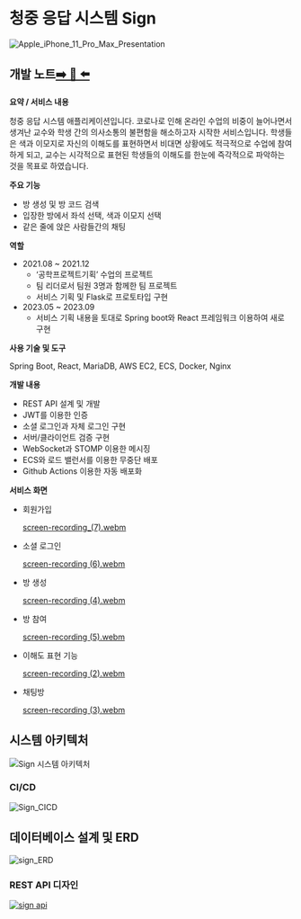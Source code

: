 # 청중 응답 시스템 Sign

![Apple_iPhone_11_Pro_Max_Presentation](https://github.com/otterlee9043/sign/assets/43086065/d5f2c32b-0438-4a98-89fd-e7f555921185)

## **개발 노트**[➡️ 📗 ⬅️]([https://www.notion.so/Codee-c82de59e16694e5ea1d444fa87b6a0a8?pvs=21](https://enormous-lime-c78.notion.site/Sign-f46fdfda5ef8493983e70ca025712d7d?pvs=4))

**요약 / 서비스 내용**

 청중 응답 시스템 애플리케이션입니다. 코로나로 인해 온라인 수업의 비중이 늘어나면서 생겨난 교수와 학생 간의 의사소통의 불편함을 해소하고자 시작한 서비스입니다. 학생들은 색과 이모지로 자신의 이해도를 표현하면서 비대면 상황에도 적극적으로 수업에 참여하게 되고, 교수는 시각적으로 표현된 학생들의 이해도를 한눈에 즉각적으로 파악하는 것을 목표로 하였습니다.

**주요 기능**

- 방 생성 및 방 코드 검색
- 입장한 방에서 좌석 선택, 색과 이모지 선택
- 같은 줄에 앉은 사람들간의 채팅

**역할**

- 2021.08 ~ 2021.12
    - ‘공학프로젝트기획’ 수업의 프로젝트
    - 팀 리더로서 팀원 3명과 함께한 팀 프로젝트
    - 서비스 기획 및 Flask로 프로토타입 구현
- 2023.05 ~ 2023.09
    - 서비스 기획 내용을 토대로 Spring boot와 React 프레임워크 이용하여 새로 구현

**사용 기술 및 도구**

Spring Boot, React, MariaDB, AWS EC2, ECS, Docker, Nginx

**개발 내용**

- REST API 설계 및 개발
- JWT를 이용한 인증
- 소셜 로그인과 자체 로그인 구현
- 서버/클라이언트 검증 구현
- WebSocket과 STOMP 이용한 메시징
- ECS와 로드 밸런서를 이용한 무중단 배포
- Github Actions 이용한 자동 배포화

**서비스 화면**

- 회원가입

    [screen-recording_(7).webm](https://github.com/otterlee9043/sign/assets/43086065/b1f2dd9d-efe0-4931-9236-49fa8facf20b)


- 소셜 로그인
    
    [screen-recording (6).webm](https://github.com/otterlee9043/sign/assets/43086065/2ccf44f4-caf2-4181-ae08-8f47721e07f8)
    

- 방 생성
    
    [screen-recording (4).webm](https://github.com/otterlee9043/sign/assets/43086065/5026572f-42ad-49d5-8630-70a70fea1e4d)
    

- 방 참여
    
    [screen-recording (5).webm](https://github.com/otterlee9043/sign/assets/43086065/8d5282ea-8520-4a1c-9e8e-81f279e125d5)
    

- 이해도 표현 기능
    
    [screen-recording (2).webm](https://github.com/otterlee9043/sign/assets/43086065/d02d487d-a11e-480f-918b-31776e0841d8)
  

- 채팅방
    
    [screen-recording (3).webm](https://github.com/otterlee9043/sign/assets/43086065/c0d9afe4-b78f-401e-b596-e62856731544)
    

## 시스템 아키텍처

![Sign 시스템 아키텍처](https://github.com/otterlee9043/sign/assets/43086065/bc52bb45-382d-4b58-bf15-d4a863781e87)

### CI/CD

![Sign_CICD](https://github.com/otterlee9043/sign/assets/43086065/ef12db41-dab9-48ef-81c1-c9b01a3c1d7c)

## 데이터베이스 설계 및 ERD

![sign_ERD](https://github.com/otterlee9043/sign/assets/43086065/046f9ed2-8ad8-40f9-8653-bbf3211f7b6b)


### REST API 디자인
[![sign api](https://github.com/otterlee9043/sign/assets/43086065/5a255861-0f62-4e7c-a984-c6b60c394c38)](https://otterlee9043.github.io/)
